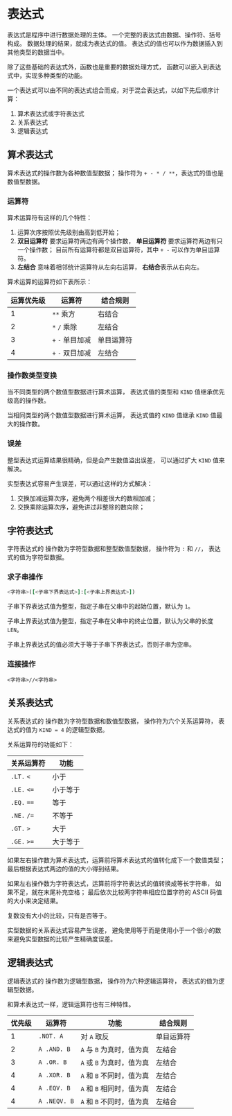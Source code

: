 # 表达式

表达式是程序中进行数据处理的主体。
一个完整的表达式由数据、操作符、括号构成。
数据处理的结果，就成为表达式的值。
表达式的值也可以作为数据插入到其他类型的数据当中。

除了这些基础的表达式外，函数也是重要的数据处理方式，
函数可以嵌入到表达式中，实现多种类型的功能。

一个表达式可以由不同的表达式组合而成，对于混合表达式，以如下先后顺序计算：

1. 算术表达式或字符表达式
2. 关系表达式
3. 逻辑表达式

## 算术表达式

算术表达式的操作数为各种数值型数据；
操作符为 `+ - * / **`，表达式的值也是数值型数据。

### 运算符

算术运算符有这样的几个特性：

1. 运算次序按照优先级别由高到低开始；
2. **双目运算符** 要求运算符两边有两个操作数，
    **单目运算符** 要求运算符两边有只一个操作数；
    目前所有运算符都是双目运算符，其中 `+ -` 可以作为单目运算符。
3. **左结合** 意味着相邻统计运算符从左向右运算，
    **右结合**表示从右向左。

算术运算的运算符如下表所示：

| 运算优先级 | 运算符           | 结合规则      |
| ---------- | ---------------- | --------      |
| 1          | `**` 乘方        | 右结合        |
| 2          | `*` `/` 乘除     | 左结合        |
| 3          | `+` `-` 单目加减 | 单目运算符    |
| 4          | `+` `-` 双目加减 | 左结合        |

### 操作数类型变换

当不同类型的两个数值型数据进行算术运算，
表达式值的类型和 `KIND` 值继承优先级高的操作数。

当相同类型的两个数值型数据进行算术运算，
表达式值的 `KIND` 值继承 `KIND` 值最大的操作数。

### 误差

整型表达式运算结果很精确，但是会产生数值溢出误差，
可以通过扩大 `KIND` 值来解决。

实型表达式容易产生误差，可以通过这样的方式解决：
1. 交换加减运算次序，避免两个相差很大的数相加减；
2. 交换乘除运算次序，避免讲过非整除的数向除；

## 字符表达式

字符表达式的
操作数为字符型数据和整型数值型数据，
操作符为 `:` 和 `//`，
表达式的值为字符型数据。

### 求子串操作

```fortran
<字符串>([<子串下界表达式>]:[<子串上界表达式>])
```

子串下界表达式值为整型，指定子串在父串中的起始位置，默认为 `1`。

子串上界表达式值为整型，指定子串在父串中的终止位置，默认为父串的长度 `LEN`。

子串上界表达式的值必须大于等于子串下界表达式，否则子串为空串。

### 连接操作

```BNF
<字符串>//<字符串>
```

## 关系表达式

关系表达式的
操作数为字符型数据和数值型数据，
操作符为六个关系运算符，
表达式的值为 `KIND = 4` 的逻辑型数据。

关系运算符的功能如下：

| 关系运算符  | 功能     |
| ----------- | -------- |
| `.LT.` `<`  | 小于     |
| `.LE.` `<=` | 小于等于 |
| `.EQ.` `==` | 等于     |
| `.NE.` `/=` | 不等于   |
| `.GT.` `>`  | 大于     |
| `.GE.` `>=` | 大于等于 |

如果左右操作数为算术表达式，运算前将算术表达式的值转化成下一个数值类型；
最后根据表达式两边的值的大小得到结果。

如果左右操作数为字符表达式，运算前将字符表达式的值转换成等长字符串，
如果不足，就在末尾补充空格；
最后依次比较两字符串相应位置字符的 ASCII 码值的大小来决定结果。

复数没有大小的比较，只有是否等于。

实型数据的关系表达式容易产生误差，
避免使用等于而是使用小于一个很小的数来避免实型数据的比较产生精确度误差。

## 逻辑表达式

逻辑表达式的
操作数为逻辑型数据，
操作符为六种逻辑运算符，
表达式的值为逻辑型数据。

和算术表达式一样，逻辑运算符也有三种特性。

| 优先级 | 运算符       | 功能                      | 结合规则   |
| ------ | ------------ | ------------------------- | ---------- |
| 1      | `.NOT. A`    | 对 `A` 取反               | 单目运算符 |
| 2      | `A .AND. B`  | `A` 与 `B` 为真时，值为真 | 左结合     |
| 3      | `A .OR. B`   | `A` 或 `B` 为真时，值为真 | 左结合     |
| 4      | `A .XOR. B`  | `A` 和 `B` 不同时，值为真 | 左结合     |
| 4      | `A .EQV. B`  | `A` 和 `B` 相同时，值为真 | 左结合     |
| 4      | `A .NEQV. B` | `A` 和 `B` 不同时，值为真 | 左结合     |
